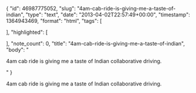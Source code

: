 {
  "id": 46987775052,
  "slug": "4am-cab-ride-is-giving-me-a-taste-of-indian",
  "type": "text",
  "date": "2013-04-02T22:57:49+00:00",
  "timestamp": 1364943469,
  "format": "html",
  "tags": [

  ],
  "highlighted": [

  ],
  "note_count": 0,
  "title": "4am-cab-ride-is-giving-me-a-taste-of-indian",
  "body": "<p>4am cab ride is giving me a taste of Indian collaborative driving.</p>"
}

<p>4am cab ride is giving me a taste of Indian collaborative driving.</p>